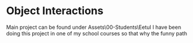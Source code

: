 # Object Interactions

Main project can be found under Assets\00-Students\EetuI
I have been doing this project in one of my school courses so that why the funny path
